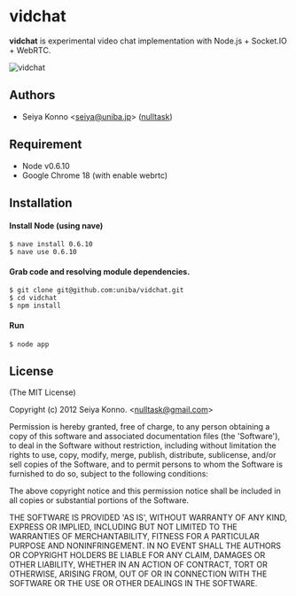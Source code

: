 # vidchat

__vidchat__ is experimental video chat implementation with Node.js + Socket.IO + WebRTC.

![vidchat](http://f.cl.ly/items/2L1P3S2c3F3p2N3l3Y0U/webrtc.png)

## Authors

  - Seiya Konno &lt;seiya@uniba.jp&gt; ([nulltask](https://github.com/nulltask))

## Requirement

* Node v0.6.10
* Google Chrome 18 (with enable webrtc)

## Installation

#### Install Node (using nave)

    $ nave install 0.6.10
    $ nave use 0.6.10

#### Grab code and resolving module dependencies.

    $ git clone git@github.com:uniba/vidchat.git
    $ cd vidchat
    $ npm install

#### Run
    
    $ node app

## License

(The MIT License)

Copyright (c) 2012 Seiya Konno. &lt;nulltask@gmail.com&gt;

Permission is hereby granted, free of charge, to any person obtaining
a copy of this software and associated documentation files (the
'Software'), to deal in the Software without restriction, including
without limitation the rights to use, copy, modify, merge, publish,
distribute, sublicense, and/or sell copies of the Software, and to
permit persons to whom the Software is furnished to do so, subject to
the following conditions:

The above copyright notice and this permission notice shall be
included in all copies or substantial portions of the Software.

THE SOFTWARE IS PROVIDED 'AS IS', WITHOUT WARRANTY OF ANY KIND,
EXPRESS OR IMPLIED, INCLUDING BUT NOT LIMITED TO THE WARRANTIES OF
MERCHANTABILITY, FITNESS FOR A PARTICULAR PURPOSE AND NONINFRINGEMENT.
IN NO EVENT SHALL THE AUTHORS OR COPYRIGHT HOLDERS BE LIABLE FOR ANY
CLAIM, DAMAGES OR OTHER LIABILITY, WHETHER IN AN ACTION OF CONTRACT,
TORT OR OTHERWISE, ARISING FROM, OUT OF OR IN CONNECTION WITH THE
SOFTWARE OR THE USE OR OTHER DEALINGS IN THE SOFTWARE.
